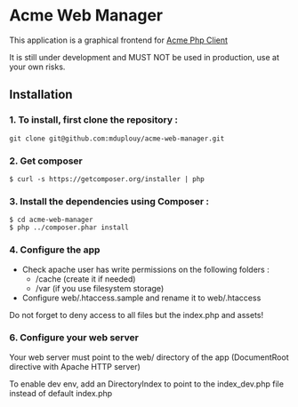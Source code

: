 # Acme Web Manager

This application is a graphical frontend for [Acme Php Client](https://github.com/octopuce/acmephpc)

It is still under development and MUST NOT be used in production, use at your own risks.


## Installation

### 1. To install, first clone the repository :

    git clone git@github.com:mduplouy/acme-web-manager.git

### 2. Get composer

    $ curl -s https://getcomposer.org/installer | php

### 3. Install the dependencies using Composer :

    $ cd acme-web-manager
    $ php ../composer.phar install

### 4. Configure the app

* Check apache user has write permissions on the following folders :
    * /cache (create it if needed)
    * /var   (if you use filesystem storage)
* Configure web/.htaccess.sample and rename it to web/.htaccess

Do not forget to deny access to all files but the index.php and assets!

### 6. Configure your web server

Your web server must point to the web/ directory of the app (DocumentRoot directive with Apache HTTP server)

To enable dev env, add an DirectoryIndex to point to the index_dev.php file instead of default index.php
